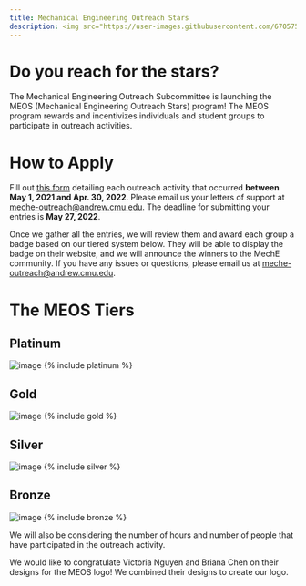 ```yaml
---
title: Mechanical Engineering Outreach Stars
description: <img src="https://user-images.githubusercontent.com/6705753/178507634-d0313bd5-4c10-4e07-ab91-84ebb9fa2605.png">
---
```


# Do you reach for the stars?
The Mechanical Engineering Outreach Subcommittee is launching the MEOS (Mechanical Engineering Outreach Stars) program! The MEOS program rewards and incentivizes individuals and student groups to participate in outreach activities.

# How to Apply
Fill out [this form](https://docs.google.com/forms/d/e/1FAIpQLSdIHSbRC6QrDZQijpllXZrZnV13MHvGK0o3DlkFLofDPrDPng/viewform?usp=sf_link) detailing each outreach activity that occurred __between May 1, 2021 and Apr. 30, 2022__. Please email us your letters of support at [meche-outreach@andrew.cmu.edu](mailto:meche-outreach@andrew.cmu.edu). The deadline for submitting your entries is __May 27, 2022__.

Once we gather all the entries, we will review them and award each group a badge based on our tiered system below. They will be able to display the badge on their website, and we will announce the winners to the MechE community. If you have any issues or questions, please email us at [meche-outreach@andrew.cmu.edu](mailto:meche-outreach@andrew.cmu.edu).

# The MEOS Tiers
## Platinum
![image](https://ashleydalrymple.files.wordpress.com/2022/02/meos-pt.png)
{% include platinum %}

## Gold
![image](https://ashleydalrymple.files.wordpress.com/2022/02/meos-gold-1.png)
{% include gold %}
  
## Silver
![image](https://ashleydalrymple.files.wordpress.com/2022/02/meos-silver-1.png)
{% include silver %}
  
## Bronze 
![image](https://ashleydalrymple.files.wordpress.com/2022/02/meos-bronze-1.png)
{% include bronze %}

We will also be considering the number of hours and number of people that have participated in the outreach activity.

We would like to congratulate Victoria Nguyen and Briana Chen on their designs for the MEOS logo! We combined their designs to create our logo.
